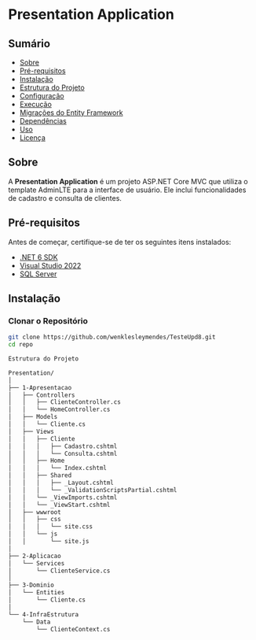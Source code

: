 # Presentation Application

## Sumário

- [Sobre](#sobre)
- [Pré-requisitos](#pré-requisitos)
- [Instalação](#instalação)
- [Estrutura do Projeto](#estrutura-do-projeto)
- [Configuração](#configuração)
- [Execução](#execução)
- [Migrações do Entity Framework](#migrações-do-entity-framework)
- [Dependências](#dependências)
- [Uso](#uso)
- [Licença](#licença)

## Sobre

A **Presentation Application** é um projeto ASP.NET Core MVC que utiliza o template AdminLTE para a interface de usuário. Ele inclui funcionalidades de cadastro e consulta de clientes.

## Pré-requisitos

Antes de começar, certifique-se de ter os seguintes itens instalados:

- [.NET 6 SDK](https://dotnet.microsoft.com/download)
- [Visual Studio 2022](https://visualstudio.microsoft.com/vs/)
- [SQL Server](https://www.microsoft.com/en-us/sql-server/sql-server-downloads)

## Instalação

### Clonar o Repositório

```bash
git clone https://github.com/wenklesleymendes/TesteUpd8.git
cd repo

Estrutura do Projeto

Presentation/
│
├── 1-Apresentacao
│   ├── Controllers
│   │   ├── ClienteController.cs
│   │   └── HomeController.cs
│   ├── Models
│   │   └── Cliente.cs
│   ├── Views
│   │   ├── Cliente
│   │   │   ├── Cadastro.cshtml
│   │   │   └── Consulta.cshtml
│   │   ├── Home
│   │   │   └── Index.cshtml
│   │   ├── Shared
│   │   │   ├── _Layout.cshtml
│   │   │   └── _ValidationScriptsPartial.cshtml
│   │   └── _ViewImports.cshtml
│   │   └── _ViewStart.cshtml
│   ├── wwwroot
│   │   ├── css
│   │   │   └── site.css
│   │   └── js
│   │       └── site.js
│
├── 2-Aplicacao
│   └── Services
│       └── ClienteService.cs
│
├── 3-Dominio
│   └── Entities
│       └── Cliente.cs
│
└── 4-InfraEstrutura
    └── Data
        └── ClienteContext.cs
